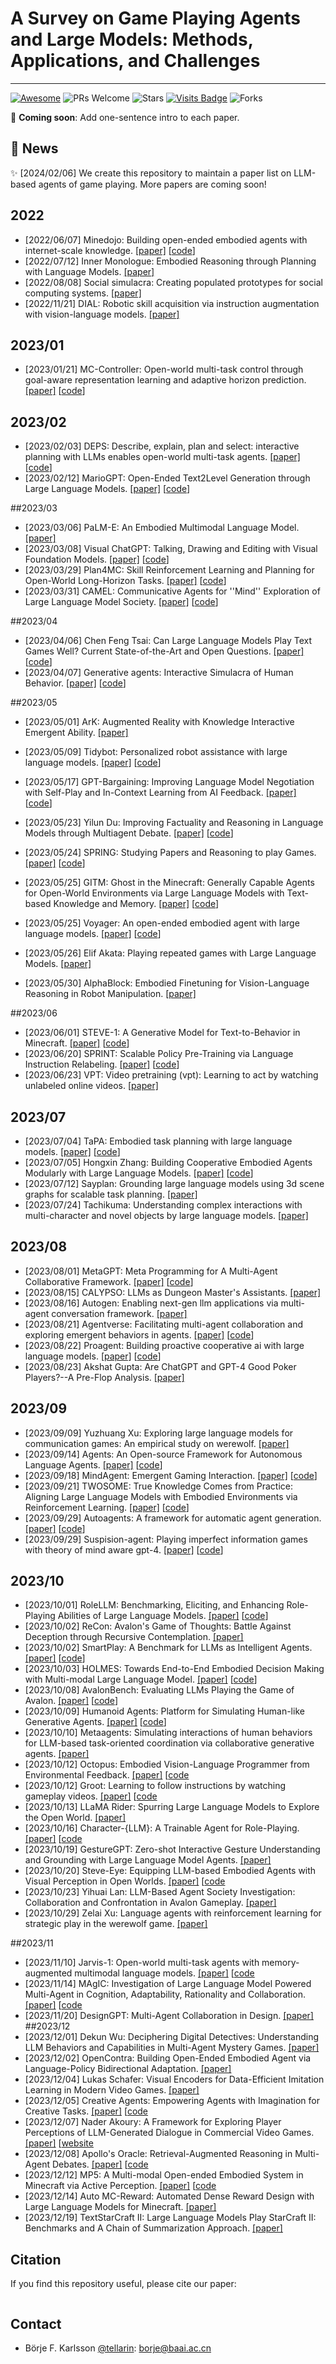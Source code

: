 # A Survey on Game Playing Agents and Large Models: Methods, Applications, and Challenges
---
[![Awesome](https://awesome.re/badge.svg)](https://awesome.re) 
![PRs Welcome](https://img.shields.io/badge/PRs-Welcome-green)
![Stars](https://img.shields.io/github/stars/BAAI-Agents/GPA-LM)
[![Visits Badge](https://badges.pufler.dev/visits/BAAI-Agents/GPA-LM)](https://badges.pufler.dev/visits/BAAI-Agents/GPA-LM)
![Forks](https://img.shields.io/github/forks/BAAI-Agents/GPA-LM)

🏃 **Coming soon**: Add one-sentence intro to each paper.

## 🌟 News
✨ [2024/02/06] We create this repository to maintain a paper list on LLM-based agents of game playing. More papers are coming soon!




## 2022
- [2022/06/07] Minedojo: Building open-ended embodied agents with internet-scale knowledge. [[paper]](https://arxiv.org/abs/2206.08853) [[code](https://github.com/MineDojo/MineDojo)]
- [2022/07/12] Inner Monologue: Embodied Reasoning through Planning with Language Models. [[paper]](https://arxiv.org/abs/2207.05608)
- [2022/08/08] Social simulacra: Creating populated prototypes for social computing systems. [[paper]](https://arxiv.org/abs/2208.04024)
- [2022/11/21] DIAL: Robotic skill acquisition via instruction augmentation with vision-language models. [[paper]](https://arxiv.org/abs/2211.11736)

## 2023/01
- [2023/01/21] MC-Controller: Open-world multi-task control through goal-aware representation learning and adaptive horizon prediction. [[paper]](https://arxiv.org/abs/2301.10034) [[code](https://github.com/CraftJarvis/MC-Controller)]


## 2023/02
- [2023/02/03] DEPS: Describe, explain, plan and select: interactive planning with LLMs enables open-world multi-task agents. [[paper]](https://arxiv.org/pdf/2302.01560.pdf) [[code](https://github.com/CraftJarvis/MC-Planner)]
- [2023/02/12] MarioGPT: Open-Ended Text2Level Generation through Large Language Models. [[paper]](https://arxiv.org/abs/2302.05981) [[code](https://github.com/shyamsn97/mario-gpt)]

##2023/03
- [2023/03/06] PaLM-E: An Embodied Multimodal Language Model. [[paper]](https://arxiv.org/abs/2303.03378)
- [2023/03/08] Visual ChatGPT: Talking, Drawing and Editing with Visual Foundation Models. [[paper]](https://arxiv.org/pdf/2303.04671.pdf) [[code](https://github.com/moymix/TaskMatrix)]
- [2023/03/29] Plan4MC: Skill Reinforcement Learning and Planning for Open-World Long-Horizon Tasks. [[paper]](https://arxiv.org/abs/2303.16563) [[code](https://github.com/PKU-RL/Plan4MC)]
- [2023/03/31] CAMEL: Communicative Agents for ''Mind'' Exploration of Large Language Model Society. [[paper]](https://arxiv.org/pdf/2303.17760.pdf) [[code](https://github.com/camel-ai/camel)]


##2023/04
- [2023/04/06] Chen Feng Tsai: Can Large Language Models Play Text Games Well? Current State-of-the-Art and Open Questions. [[paper]](https://arxiv.org/pdf/2304.02868.pdf) [[code](https://github.com/hongyuanmei/chatgpt-play-zork/tree/main)]
- [2023/04/07] Generative agents: Interactive Simulacra of Human Behavior. [[paper]](https://arxiv.org/pdf/2304.03442.pdf) [[code](https://github.com/joonspk-research/generative_agents)]


##2023/05
- [2023/05/01] ArK: Augmented Reality with Knowledge Interactive Emergent Ability. [[paper]](https://arxiv.org/pdf/2305.00970.pdf)
- [2023/05/09] Tidybot: Personalized robot assistance with large language models. [[paper]](https://arxiv.org/pdf/2305.05658.pdf) [[code](https://github.com/jimmyyhwu/tidybot)]
- [2023/05/17] GPT-Bargaining: Improving Language Model Negotiation with Self-Play and In-Context Learning from AI Feedback. [[paper]](https://arxiv.org/abs/2305.10142) [[code](https://github.com/FranxYao/GPT-Bargaining)]
- [2023/05/23] Yilun Du: Improving Factuality and Reasoning in Language Models through Multiagent Debate. [[paper]](https://arxiv.org/abs/2305.14325) [[code](https://github.com/composable-models/llm_multiagent_debate)]

- [2023/05/24] SPRING: Studying Papers and Reasoning to play Games. [[paper]](https://arxiv.org/abs/2305.15486) [[code](https://github.com/Holmeswww/SPRING)]
- [2023/05/25] GITM: Ghost in the Minecraft: Generally Capable Agents for Open-World Environments via Large Language Models with Text-based Knowledge and Memory. [[paper]](https://arxiv.org/pdf/2305.17144.pdf) [[code](https://github.com/OpenGVLab/GITM)]
- [2023/05/25] Voyager: An open-ended embodied agent with large language models. [[paper]](https://arxiv.org/pdf/2305.16291.pdf) [[code](https://github.com/MineDojo/Voyager)]
- [2023/05/26] Elif Akata: Playing repeated games with Large Language Models. [[paper]](https://arxiv.org/abs/2305.16867)
- [2023/05/30] AlphaBlock: Embodied Finetuning for Vision-Language Reasoning in Robot Manipulation. [[paper]](https://arxiv.org/pdf/2305.18898.pdf)

##2023/06
- [2023/06/01] STEVE-1: A Generative Model for Text-to-Behavior in Minecraft. [[paper]](https://arxiv.org/pdf/2306.00937.pdf) [[code](https://github.com/Shalev-Lifshitz/STEVE-1)]
- [2023/06/20] SPRINT: Scalable Policy Pre-Training via Language Instruction Relabeling. [[paper]](https://arxiv.org/abs/2306.11886) [[code](https://github.com/clvrai/sprint)]
- [2023/06/23] VPT: Video pretraining (vpt): Learning to act by watching unlabeled online videos. [[paper]](https://arxiv.org/pdf/2206.11795.pdf)

## 2023/07
- [2023/07/04] TaPA: Embodied task planning with large language models. [[paper]](https://arxiv.org/pdf/2307.01848.pdf) [[code](https://github.com/Gary3410/TaPA)]
- [2023/07/05] Hongxin Zhang: Building Cooperative Embodied Agents Modularly with Large Language Models. [[paper]](https://arxiv.org/pdf/2307.02485.pdf) [[code](https://github.com/UMass-Foundation-Model/Co-LLM-Agents/)]
- [2023/07/12] Sayplan: Grounding large language models using 3d scene graphs for scalable task planning. [[paper]](https://arxiv.org/abs/2307.06135)
- [2023/07/24] Tachikuma: Understanding complex interactions with multi-character and novel objects by large language models. [[paper]](https://arxiv.org/pdf/2307.12573.pdf)

## 2023/08
- [2023/08/01] MetaGPT: Meta Programming for A Multi-Agent Collaborative Framework. [[paper]](https://arxiv.org/abs/2308.00352) [[code](https://github.com/geekan/MetaGPT)]
- [2023/08/15] CALYPSO: LLMs as Dungeon Master's Assistants. [[paper]](https://arxiv.org/pdf/2308.07540.pdf)
- [2023/08/16] Autogen: Enabling next-gen llm applications via multi-agent conversation framework. [[paper]](https://arxiv.org/pdf/2308.08155.pdf)
- [2023/08/21] Agentverse: Facilitating multi-agent collaboration and exploring emergent behaviors in agents. [[paper]](https://arxiv.org/abs/2308.10848) [[code](https://github.com/OpenBMB/AgentVerse)]
- [2023/08/22] Proagent: Building proactive cooperative ai with large language models. [[paper]](https://arxiv.org/abs/2308.11339) [[code](https://github.com/PKU-Alignment/ProAgent)]
- [2023/08/23] Akshat Gupta: Are ChatGPT and GPT-4 Good Poker Players?--A Pre-Flop Analysis. [[paper]](https://arxiv.org/pdf/2308.12466.pdf)

## 2023/09
- [2023/09/09] Yuzhuang Xu: Exploring large language models for communication games: An empirical study on werewolf. [[paper]](https://browse.arxiv.org/pdf/2309.04658.pdf)
- [2023/09/14] Agents: An Open-source Framework for Autonomous Language Agents. [[paper]](https://arxiv.org/pdf/2309.07870.pdf) [[code](https://github.com/aiwaves-cn/agents)]
- [2023/09/18] MindAgent: Emergent Gaming Interaction. [[paper]](https://arxiv.org/abs/2309.09971) [[code](https://github.com/mindagent/mindagent)]
- [2023/09/21] TWOSOME: True Knowledge Comes from Practice: Aligning Large Language Models with Embodied Environments via Reinforcement Learning. [[paper]](https://arxiv.org/pdf/2401.14151.pdf) [[code](https://github.com/WeihaoTan/TWOSOME)]
- [2023/09/29] Autoagents: A framework for automatic agent generation. [[paper]](https://arxiv.org/pdf/2309.17288.pdf) [[code](https://github.com/Link-AGI/AutoAgents)]
- [2023/09/29] Suspision-agent: Playing imperfect information games with theory of mind aware gpt-4. [[paper]](https://arxiv.org/pdf/2309.17277.pdf) [[code](https://github.com/CR-Gjx/Suspicion-Agent)]

## 2023/10
- [2023/10/01] RoleLLM: Benchmarking, Eliciting, and Enhancing Role-Playing Abilities of Large Language Models. [[paper]](https://arxiv.org/abs/2310.00746) [[code](https://github.com/InteractiveNLP-Team/RoleLLM-public)]
- [2023/10/02] ReCon: Avalon's Game of Thoughts: Battle Against Deception through Recursive Contemplation. [[paper]](https://arxiv.org/pdf/2310.01320.pdf)
- [2023/10/02] SmartPlay: A Benchmark for LLMs as Intelligent Agents. [[paper]](https://arxiv.org/abs/2310.01557) [[code](https://github.com/LLMsmartplay/SmartPlay)]
- [2023/10/03] HOLMES: Towards End-to-End Embodied Decision Making with Multi-modal Large Language Model. [[paper]](https://arxiv.org/pdf/2310.02071.pdf) [[code](https://github.com/pkunlp-icler/PCA-EVAL)]
- [2023/10/08] AvalonBench: Evaluating LLMs Playing the Game of Avalon. [[paper]](https://arxiv.org/pdf/2310.05036.pdf) [[code](https://github.com/jonathanmli/Avalon-LLM)]
- [2023/10/09] Humanoid Agents: Platform for Simulating Human-like Generative Agents. [[paper]](https://arxiv.org/abs/2310.05418) [[code](https://github.com/HumanoidAgents/HumanoidAgents)]
- [2023/10/10] Metaagents: Simulating interactions of human behaviors for LLM-based task-oriented coordination via collaborative generative agents. [[paper]](https://arxiv.org/abs/2310.06500)
- [2023/10/12] Octopus: Embodied Vision-Language Programmer from Environmental Feedback. [[paper]](https://arxiv.org/abs/2310.08588) [[code](https://github.com/dongyh20/Octopus)
- [2023/10/12] Groot: Learning to follow instructions by watching gameplay videos. [[paper]](https://arxiv.org/abs/2310.08235) [[code](https://craftjarvis-groot.github.io/)
- [2023/10/13] LLaMA Rider: Spurring Large Language Models to Explore the Open World. [[paper]](https://arxiv.org/abs/2310.08922)
- [2023/10/16] Character-{LLM}: A Trainable Agent for Role-Playing. [[paper]](https://arxiv.org/pdf/2310.10158.pdf) [[code](https://github.com/choosewhatulike/trainable-agents)
- [2023/10/19] GestureGPT: Zero-shot Interactive Gesture Understanding and Grounding with Large Language Model Agents. [[paper]](https://arxiv.org/pdf/2310.12821.pdf)
- [2023/10/20] Steve-Eye: Equipping LLM-based Embodied Agents with Visual Perception in Open Worlds. [[paper]](https://arxiv.org/pdf/2310.13255.pdf) [[code](https://github.com/BAAI-Agents/Steve-Eye)
- [2023/10/23] Yihuai Lan: LLM-Based Agent Society Investigation: Collaboration and Confrontation in Avalon Gameplay. [[paper]](https://arxiv.org/abs/2310.14985)
- [2023/10/29] Zelai Xu: Language agents with reinforcement learning for strategic play in the werewolf game. [[paper]](https://arxiv.org/abs/2310.18940)

##2023/11
- [2023/11/10] Jarvis-1: Open-world multi-task agents with memory-augmented multimodal language models. [[paper]](https://arxiv.org/abs/2311.05997) [[code](https://github.com/CraftJarvis/JARVIS-1)
- [2023/11/14] MAgIC: Investigation of Large Language Model Powered Multi-Agent in Cognition, Adaptability, Rationality and Collaboration. [[paper]](https://arxiv.org/abs/2311.08562) [[code](https://github.com/cathyxl/MAgIC)
- [2023/11/20] DesignGPT: Multi-Agent Collaboration in Design. [[paper]](https://arxiv.org/pdf/2311.11591.pdf)
##2023/12
- [2023/12/01] Dekun Wu: Deciphering Digital Detectives: Understanding LLM Behaviors and Capabilities in Multi-Agent Mystery Games. [[paper]](https://arxiv.org/pdf/2312.00746.pdf)
- [2023/12/02] OpenContra: Building Open-Ended Embodied Agent via Language-Policy Bidirectional Adaptation. [[paper]](https://arxiv.org/pdf/2401.00006.pdf)
- [2023/12/04] Lukas Schafer: Visual Encoders for Data-Efficient Imitation Learning in Modern Video Games. [[paper]](https://arxiv.org/pdf/2312.02312.pdf)
- [2023/12/05] Creative Agents: Empowering Agents with Imagination for Creative Tasks. [[paper]](https://arxiv.org/pdf/2312.02519.pdf) [[code](https://github.com/PKU-RL/Creative-Agents)
- [2023/12/07] Nader Akoury: A Framework for Exploring Player Perceptions of LLM-Generated Dialogue in Commercial Video Games. [[paper]](https://aclanthology.org/2023.findings-emnlp.151.pdf) [[website](https://pl.aiwright.dev/)
- [2023/12/08] Apollo's Oracle: Retrieval-Augmented Reasoning in Multi-Agent Debates. [[paper]](https://arxiv.org/pdf/2312.04854.pdf) [[code](https://github.com/FutureForMe/MADRA)
- [2023/12/12] MP5: A Multi-modal Open-ended Embodied System in Minecraft via Active Perception. [[paper]](https://arxiv.org/abs/2312.07472) [[code](https://github.com/IranQin/MP5)
- [2023/12/14] Auto MC-Reward: Automated Dense Reward Design with Large Language Models for Minecraft. [[paper]](https://arxiv.org/pdf/2312.09238.pdf)
- [2023/12/19] TextStarCraft II: Large Language Models Play StarCraft II: Benchmarks and A Chain of Summarization Approach. [[paper]](https://arxiv.org/abs/2312.11865)





## Citation
If you find this repository useful, please cite our paper:

```

```

## Contact
- Börje F. Karlsson [@tellarin](https://github.com/tellarin): borje@baai.ac.cn 

